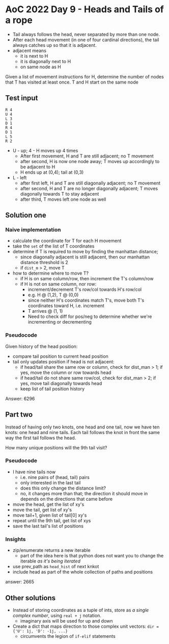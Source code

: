 # AoC 2022 Day 9 - Heads and Tails of a rope

- Tail always follows the head, never separated by more than one node. 
- After each head movement (in one of four cardinal directions), the tail always catches up so that it is adjacent.
- adjacent means
  - it is next to H
  - it is diagonally next to H
  - on same node as H

Given a list of movement instructions for H, determine the number of nodes that T has visited at least once. T and H start on the same node

## Test input

```
R 4
U 4
L 3
D 1
R 4
D 1
L 5
R 2
```

- U - up; 4 - H moves up 4 times
  - After first movement, H and T are still adjacent; no T movement
  - after second, H is now one node away; T moves up accordingly to be adjacent to H
  - H ends up at (0,4); tail at (0,3)
- L - left
  - after first left, H and T are still diagonally adjacent; no T movement
  - after second, H and T are no longer diagonally adjacent; T moves diagonally towards T to stay adjacent
  - after third, T moves left one node as well

## Solution one

### Naive implementation

- calculate the coordinate for T for each H movement
- take the `set` of the list of T coordinates
- determine if T is required to move by finding the manhattan distance;
  - since diagonally adjacent is still adjacent, then our manhattan distance threshold is 2
  - if `dist_m` > 2, move T
- how to determine where to move T?
  - if H is on same column/row, then increment the T's column/row
  - if H is not on same column, nor row:
    - increment/decrement T's row/col towards H's row/col
    - e.g. H @ (1,2), T @ (0,0)
    - since neither H's coordinates match T's, move both T's coordinates toward H, i.e. increment
    - T arrives @ (1, 1)
    - Need to check diff for pos/neg to determine whether we're incrementing or decrementing

### Pseudocode

Given history of the head position:

- compare tail position to current head position
- tail only updates position if head is not adjacent:
  - if head/tail share the same row or column, check for dist_man > 1; if yes, move the column or row towards head
  - if head/tail do not share same row/col, check for dist_man > 2; if yes, move tail diagonally towards head
  - keep list of tail position history

Answer: 6296

## Part two

Instead of having only two knots, one head and one tail, now we have ten knots: one head and nine tails. Each tail follows the knot in front the same way the first tail follows the head.

How many unique positions will the 9th tail visit?

### Pseudocode

- I have nine tails now
  - i.e. nine pairs of (head, tail) pairs
  - only interested in the last tail
  - does this only change the distance limit?
  - no, it changes more than that; the direction it should move in depends on the directions that came before
- move the head, get the list of xy's
- move the tail, get list of xy's
- move tail+1, given list of tail[0] xy's
- repeat until the 9th tail, get list of xys
- save the last tail's list of positions

### Insights

- zip/enumerate returns a new iterable
  - part of the idea here is that python does not want you to change the iterable *as it's being iterated*
- use prev_path as `head_hist` of next knkot
- include head as part of the whole collection of paths and positions

answer: 2665

## Other solutions

- Instead of storing coordinates as a tuple of ints, store as *a single complex number*, using `real + j` notation.
  - imaginary axis will be used for up and down
- Create a dict that maps direction to those complex unit vectors:
  `dir = {'U': 1j, 'D': -1j, ...}`
  - circumvents the legion of `if-elif` statements
